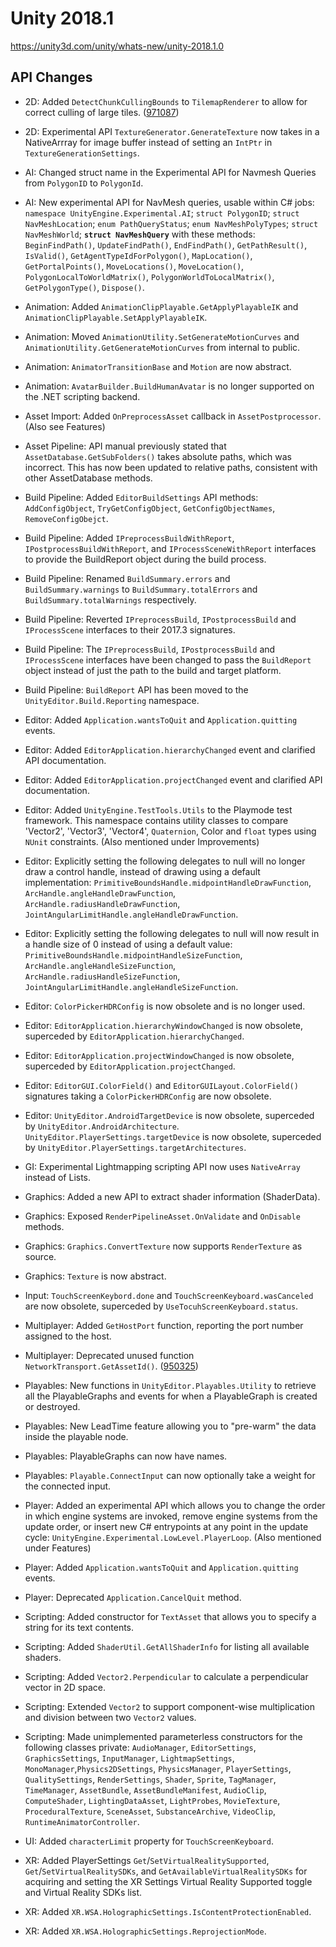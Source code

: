 # Unity 2018.1
https://unity3d.com/unity/whats-new/unity-2018.1.0

## API Changes

<ul>
<li><p>2D: Added <code>DetectChunkCullingBounds</code> to <code>TilemapRenderer</code> to allow for correct culling of large tiles. (<a href="https://issuetracker.unity3d.com/issues/tilemap-frustum-culling-is-culling-large-tiles-incorrectly">971087</a>)</p></li>
<li><p>2D: Experimental API <code>TextureGenerator.GenerateTexture</code> now takes in a NativeArrray for image buffer instead of setting an <code>IntPtr</code> in <code>TextureGenerationSettings</code>.</p></li>
<li><p>AI: Changed struct name in the Experimental API for Navmesh Queries from <code>PolygonID</code> to <code>PolygonId</code>.</p></li>
<li><p>AI: New experimental API for NavMesh queries, usable within C# jobs: <code>namespace UnityEngine.Experimental.AI</code>; <code>struct PolygonID</code>; <code>struct NavMeshLocation</code>; <code>enum PathQueryStatus</code>; <code>enum NavMeshPolyTypes</code>; <code>struct NavMeshWorld</code>; <strong><code>struct NavMeshQuery</code></strong> with these methods: <code>BeginFindPath()</code>, <code>UpdateFindPath()</code>, <code>EndFindPath()</code>, <code>GetPathResult()</code>, <code>IsValid()</code>, <code>GetAgentTypeIdForPolygon()</code>, <code>MapLocation()</code>, <code>GetPortalPoints()</code>, <code>MoveLocations()</code>, <code>MoveLocation()</code>, <code>PolygonLocalToWorldMatrix()</code>, <code>PolygonWorldToLocalMatrix()</code>, <code>GetPolygonType()</code>, <code>Dispose()</code>.</p></li>
<li><p>Animation: Added <code>AnimationClipPlayable.GetApplyPlayableIK</code> and <code>AnimationClipPlayable.SetApplyPlayableIK</code>.</p></li>
<li><p>Animation: Moved <code>AnimationUtility.SetGenerateMotionCurves</code> and <code>AnimationUtility.GetGenerateMotionCurves</code> from internal to public.</p></li>
<li><p>Animation: <code>AnimatorTransitionBase</code> and <code>Motion</code> are now abstract.</p></li>
<li><p>Animation: <code>AvatarBuilder.BuildHumanAvatar</code> is no longer supported on the .NET scripting backend.</p></li>
<li><p>Asset Import: Added <code>OnPreprocessAsset</code> callback in <code>AssetPostprocessor</code>. (Also see Features)</p></li>
<li><p>Asset Pipeline: API manual previously stated that <code>AssetDatabase.GetSubFolders()</code> takes absolute paths, which was incorrect.  This has now been updated to relative paths, consistent with other AssetDatabase methods.</p></li>
<li><p>Build Pipeline: Added <code>EditorBuildSettings</code> API methods: <code>AddConfigObject</code>, <code>TryGetConfigObject</code>, <code>GetConfigObjectNames</code>, <code>RemoveConfigObejct</code>.</p></li>
<li><p>Build Pipeline: Added <code>IPreprocessBuildWithReport</code>, <code>IPostprocessBuildWithReport</code>, and <code>IProcessSceneWithReport</code> interfaces to provide the BuildReport object during the build process.</p></li>
<li><p>Build Pipeline: Renamed <code>BuildSummary.errors</code> and <code>BuildSummary.warnings</code> to <code>BuildSummary.totalErrors</code> and <code>BuildSummary.totalWarnings</code> respectively.</p></li>
<li><p>Build Pipeline: Reverted <code>IPreprocessBuild</code>, <code>IPostprocessBuild</code> and <code>IProcessScene</code> interfaces to their 2017.3 signatures.</p></li>
<li><p>Build Pipeline: The <code>IPreprocessBuild</code>, <code>IPostprocessBuild</code> and <code>IProcessScene</code> interfaces have been changed to pass the <code>BuildReport</code> object instead of just the path to the build and target platform.</p></li>
<li><p>Build Pipeline: <code>BuildReport</code> API has been moved to the <code>UnityEditor.Build.Reporting</code> namespace.</p></li>
<li><p>Editor: Added <code>Application.wantsToQuit</code> and <code>Application.quitting</code> events.</p></li>
<li><p>Editor: Added <code>EditorApplication.hierarchyChanged</code> event and clarified API documentation.</p></li>
<li><p>Editor: Added <code>EditorApplication.projectChanged</code> event and clarified API documentation.</p></li>
<li><p>Editor: Added <code>UnityEngine.TestTools.Utils</code> to the Playmode test framework. This namespace contains utility classes to compare 'Vector2', 'Vector3', 'Vector4', <code>Quaternion</code>, Color and <code>float</code> types using <code>NUnit</code> constraints. (Also mentioned under Improvements)</p></li>
<li><p>Editor: Explicitly setting the following delegates to null will no longer draw a control handle, instead of drawing using a default implementation: <code>PrimitiveBoundsHandle.midpointHandleDrawFunction</code>, <code>ArcHandle.angleHandleDrawFunction</code>, <code>ArcHandle.radiusHandleDrawFunction</code>, <code>JointAngularLimitHandle.angleHandleDrawFunction</code>.</p></li>
<li><p>Editor: Explicitly setting the following delegates to null will now result in a handle size of 0 instead of using a default value: <code>PrimitiveBoundsHandle.midpointHandleSizeFunction</code>, <code>ArcHandle.angleHandleSizeFunction</code>, <code>ArcHandle.radiusHandleSizeFunction</code>, <code>JointAngularLimitHandle.angleHandleSizeFunction</code>.</p></li>
<li><p>Editor: <code>ColorPickerHDRConfig</code> is now obsolete and is no longer used.</p></li>
<li><p>Editor: <code>EditorApplication.hierarchyWindowChanged</code> is now obsolete, superceded by <code>EditorApplication.hierarchyChanged</code>.</p></li>
<li><p>Editor: <code>EditorApplication.projectWindowChanged</code> is now obsolete, superceded by <code>EditorApplication.projectChanged</code>.</p></li>
<li><p>Editor: <code>EditorGUI.ColorField()</code> and <code>EditorGUILayout.ColorField()</code> signatures taking a <code>ColorPickerHDRConfig</code> are now obsolete.</p></li>
<li><p>Editor: <code>UnityEditor.AndroidTargetDevice</code> is now obsolete, superceded by <code>UnityEditor.AndroidArchitecture</code>. <code>UnityEditor.PlayerSettings.targetDevice</code> is now obsolete, superceded by <code>UnityEditor.PlayerSettings.targetArchitectures</code>.</p></li>
<li><p>GI: Experimental Lightmapping scripting API now uses <code>NativeArray</code> instead of Lists.</p></li>
<li><p>Graphics: Added a new API to extract shader information (ShaderData).</p></li>
<li><p>Graphics: Exposed <code>RenderPipelineAsset.OnValidate</code> and <code>OnDisable</code> methods.</p></li>
<li><p>Graphics: <code>Graphics.ConvertTexture</code> now supports <code>RenderTexture</code> as source.</p></li>
<li><p>Graphics: <code>Texture</code> is now abstract.</p></li>
<li><p>Input: <code>TouchScreenKeybord.done</code> and <code>TouchScreenKeyboard.wasCanceled</code> are now obsolete, superceded by <code>UseTocuhScreenKeyboard.status</code>.</p></li>
<li><p>Multiplayer: Added <code>GetHostPort</code> function, reporting the port number assigned to the host.</p></li>
<li><p>Multiplayer: Deprecated unused function <code>NetworkTransport.GetAssetId()</code>. (<a href="https://issuetracker.unity3d.com/issues/unet-unetasset-getassetid-crashes-when-entering-to-play-mode">950325</a>)</p></li>
<li><p>Playables: New functions in <code>UnityEditor.Playables.Utility</code> to retrieve all the PlayableGraphs and events for when a PlayableGraph is created or destroyed.</p></li>
<li><p>Playables: New LeadTime feature allowing you to "pre-warm" the data inside the playable node.</p></li>
<li><p>Playables: PlayableGraphs can now have names.</p></li>
<li><p>Playables: <code>Playable.ConnectInput</code> can now optionally take a weight for the connected input.</p></li>
<li><p>Player: Added an experimental API which allows you to change the order in which engine systems are invoked, remove engine systems from the update order, or insert new C# entrypoints at any point in the update cycle: <code>UnityEngine.Experimental.LowLevel.PlayerLoop</code>. (Also mentioned under Features)</p></li>
<li><p>Player: Added <code>Application.wantsToQuit</code> and <code>Application.quitting</code> events.</p></li>
<li><p>Player: Deprecated <code>Application.CancelQuit</code> method.</p></li>
<li><p>Scripting: Added constructor for <code>TextAsset</code> that allows you to specify a string for its text contents.</p></li>
<li><p>Scripting: Added <code>ShaderUtil.GetAllShaderInfo</code> for listing all available shaders.</p></li>
<li><p>Scripting: Added <code>Vector2.Perpendicular</code> to calculate a perpendicular vector in 2D space.</p></li>
<li><p>Scripting: Extended <code>Vector2</code> to support component-wise multiplication and division between two <code>Vector2</code> values.</p></li>
<li><p>Scripting: Made unimplemented parameterless constructors for the following classes private: <code>AudioManager</code>, <code>EditorSettings</code>, <code>GraphicsSettings</code>, <code>InputManager</code>, <code>LightmapSettings</code>, <code>MonoManager</code>,<code>Physics2DSettings</code>, <code>PhysicsManager</code>, <code>PlayerSettings</code>, <code>QualitySettings</code>, <code>RenderSettings</code>, <code>Shader</code>, <code>Sprite</code>, <code>TagManager</code>, <code>TimeManager</code>, <code>AssetBundle</code>, <code>AssetBundleManifest</code>, <code>AudioClip</code>, <code>ComputeShader</code>, <code>LightingDataAsset</code>, <code>LightProbes</code>, <code>MovieTexture</code>, <code>ProceduralTexture</code>, <code>SceneAsset</code>, <code>SubstanceArchive</code>, <code>VideoClip</code>, <code>RuntimeAnimatorController</code>.</p></li>
<li><p>UI: Added <code>characterLimit</code> property for <code>TouchScreenKeyboard</code>.</p></li>
<li><p>XR: Added PlayerSettings <code>Get</code>/<code>SetVirtualRealitySupported</code>, <code>Get</code>/<code>SetVirtualRealitySDKs</code>, and <code>GetAvailableVirtualRealitySDKs</code> for acquiring and setting the XR Settings Virtual Reality Supported toggle and Virtual Reality SDKs list.</p></li>
<li><p>XR: Added <code>XR.WSA.HolographicSettings.IsContentProtectionEnabled</code>.</p></li>
<li><p>XR: Added <code>XR.WSA.HolographicSettings.ReprojectionMode</code>.</p></li>
</ul>
